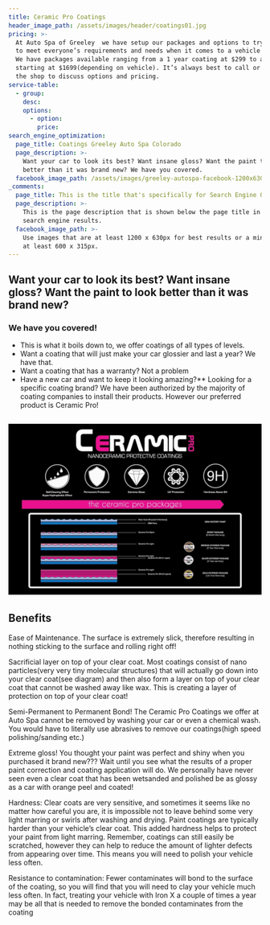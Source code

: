 ```yaml
---
title: Ceramic Pro Coatings
header_image_path: /assets/images/header/coatings01.jpg
pricing: >-
  At Auto Spa of Greeley  we have setup our packages and options to try our best
  to meet everyone’s requirements and needs when it comes to a vehicle coating.
  We have packages available ranging from a 1 year coating at $299 to a lifetime
  starting at $1699(depending on vehicle). It’s always best to call or stop in
  the shop to discuss options and pricing.
service-table:
  - group:
    desc:
    options:
      - option:
        price:
search_engine_optimization:
  page_title: Coatings Greeley Auto Spa Colorado
  page_description: >-
    Want your car to look its best? Want insane gloss? Want the paint to look
    better than it was brand new? We have you covered.
  facebook_image_path: /assets/images/greeley-autospa-facebook-1200x630.png
_comments:
  page_title: This is the title that's specifically for Search Engine Optimization.
  page_description: >-
    This is the page description that is shown below the page title in the
    search engine results.
  facebook_image_path: >-
    Use images that are at least 1200 x 630px for best results or a minimum of
    at least 600 x 315px.
---
```


## Want your car to look its best? Want insane gloss? Want the paint to look better than it was brand new?

### We have you covered!

* This is what it boils down to, we offer coatings of all types of levels.
* Want a coating that will just make your car glossier and last a year? We have that.
* Want a coating that has a warranty? Not a problem
* Have a new car and want to keep it looking amazing?\*\* Looking for a specific coating brand? We have been authorized by the majority of coating companies to install their products. However our preferred product is Ceramic Pro!

## ![](/assets/images/packages-chart.jpg)

## Benefits

Ease of Maintenance. The surface is extremely slick, therefore resulting in nothing sticking to the surface and rolling right off!

Sacrificial layer on top of your clear coat. Most coatings consist of nano particles(very very tiny molecular structures) that will actually go down into your clear coat(see diagram) and then also form a layer on top of your clear coat that cannot be washed away like wax. This is creating a layer of protection on top of your clear coat!

Semi-Permanent to Permanent Bond! The Ceramic Pro Coatings we offer at Auto Spa cannot be removed by washing your car or even a chemical wash. You would have to literally use abrasives to remove our coatings(high speed polishing/sanding etc.)

Extreme gloss! You thought your paint was perfect and shiny when you purchased it brand new??? Wait until you see what the results of a proper paint correction and coating application will do. We personally have never seen even a clear coat that has been wetsanded and polished be as glossy as a car with orange peel and coated!

Hardness: Clear coats are very sensitive, and sometimes it seems like no matter how careful you are, it is impossible not to leave behind some very light marring or swirls after washing and drying. Paint coatings are typically harder than your vehicle’s clear coat. This added hardness helps to protect your paint from light marring. Remember, coatings can still easily be scratched, however they can help to reduce the amount of lighter defects from appearing over time. This means you will need to polish your vehicle less often.

Resistance to contamination: Fewer contaminates will bond to the surface of the coating, so you will find that you will need to clay your vehicle much less often. In fact, treating your vehicle with Iron X a couple of times a year may be all that is needed to remove the bonded contaminates from the coating